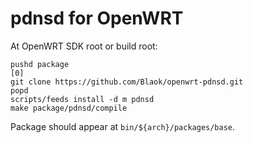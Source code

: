 # pdnsd for OpenWRT

At OpenWRT SDK root or build root:

```
pushd package                                                                           [0]
git clone https://github.com/Blaok/openwrt-pdnsd.git
popd
scripts/feeds install -d m pdnsd
make package/pdnsd/compile
```

Package should appear at `bin/${arch}/packages/base`.
